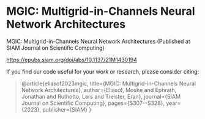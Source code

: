 # MGIC: Multigrid-in-Channels Neural Network Architectures


MGIC: Multigrid-in-Channels Neural Network Architectures (Published at SIAM Journal on Scientific Computing)

https://epubs.siam.org/doi/abs/10.1137/21M1430194


If you find our code useful for your work or research, please consider citing:


>@article{eliasof2023mgic,
  title={MGIC: Multigrid-in-Channels Neural Network Architectures},
  author={Eliasof, Moshe and Ephrath, Jonathan and Ruthotto, Lars and Treister, Eran},
  journal={SIAM Journal on Scientific Computing},
  pages={S307--S328},
  year={2023},
  publisher={SIAM}
}
